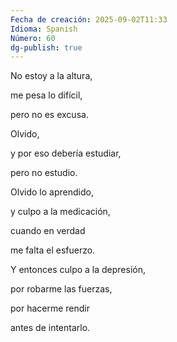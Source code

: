 ```yaml
---
Fecha de creación: 2025-09-02T11:33
Idioma: Spanish
Número: 60
dg-publish: true
---
```

No estoy a la altura,

me pesa lo difícil,

pero no es excusa.

Olvido,

y por eso debería estudiar,

pero no estudio.

Olvido lo aprendido,

y culpo a la medicación,

cuando en verdad

me falta el esfuerzo.

Y entonces culpo a la depresión,

por robarme las fuerzas,

por hacerme rendir

antes de intentarlo.